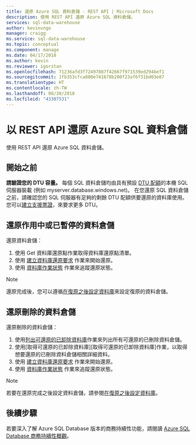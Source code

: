 ```yaml
---
title: 還原 Azure SQL 資料倉儲 - REST API | Microsoft Docs
description: 使用 REST API 還原 Azure SQL 資料倉儲。
services: sql-data-warehouse
author: kevinvngo
manager: craigg
ms.service: sql-data-warehouse
ms.topic: conceptual
ms.component: manage
ms.date: 04/17/2018
ms.author: kevin
ms.reviewer: igorstan
ms.openlocfilehash: 71236afd3f72497887f42667f971539ed294bef1
ms.sourcegitcommit: 1fb353cfca800e741678b200f23af6f31bd03e87
ms.translationtype: HT
ms.contentlocale: zh-TW
ms.lasthandoff: 08/30/2018
ms.locfileid: "43307531"
---
```

# <a name="restore-an-azure-sql-data-warehouse-with-rest-apis"></a>以 REST API 還原 Azure SQL 資料倉儲
使用 REST API 還原 Azure SQL 資料倉儲。

## <a name="before-you-begin"></a>開始之前
**請驗證您的 DTU 容量。** 每個 SQL 資料倉儲均由具有預設 [DTU 配額](../sql-database/sql-database-what-is-a-dtu.md)的本機 SQL 伺服器裝載 (例如 myserver.database.windows.net)。  在您還原 SQL 資料倉儲之前，請確認您的 SQL 伺服器有足夠的剩餘 DTU 配額供要還原的資料庫使用。 您可以[建立支援票證](sql-data-warehouse-get-started-create-support-ticket.md)，來要求更多 DTU。

## <a name="restore-an-active-or-paused-data-warehouse"></a>還原作用中或已暫停的資料倉儲
還原資料倉儲：

1. 使用 Get 資料庫還原點作業取得資料庫還原點清單。
2. 使用 [建立資料庫還原要求](https://msdn.microsoft.com/library/azure/dn509571.aspx) 作業來開始還原。
3. 使用 [資料庫作業狀態](https://msdn.microsoft.com/library/azure/dn720371.aspx) 作業來追蹤還原狀態。

> [!NOTE]
> 還原完成後，您可以遵循[在復原之後設定資料庫](../sql-database/sql-database-disaster-recovery.md#configure-your-database-after-recovery)來設定復原的資料倉儲。
> 
> 

## <a name="restore-a-deleted-data-warehouse"></a>還原刪除的資料倉儲
還原刪除的資料倉儲：

1. 使用[列出可還原的已卸除資料庫](https://msdn.microsoft.com/library/azure/dn509562.aspx)作業來列出所有可還原的已刪除資料倉儲。
2. 使用[取得可還原的已卸除資料庫][取得可還原的已卸除資料庫]作業，以取得想要還原的已刪除資料倉儲相關詳細資料。
3. 使用 [建立資料庫還原要求](https://msdn.microsoft.com/library/azure/dn509571.aspx) 作業來開始還原。
4. 使用 [資料庫作業狀態](https://msdn.microsoft.com/library/azure/dn720371.aspx) 作業來追蹤還原狀態。

> [!NOTE]
> 若要在還原完成之後設定資料倉儲，請參閱[在復原之後設定資料庫](../sql-database/sql-database-disaster-recovery.md#configure-your-database-after-recovery)。
> 
> 

## <a name="next-steps"></a>後續步驟
若要深入了解 Azure SQL Database 版本的商務持續性功能，請閱讀 [Azure SQL Database 商務持續性概觀](../sql-database/sql-database-business-continuity.md)。
